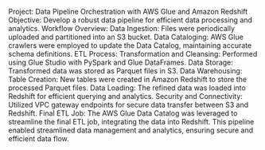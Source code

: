 Project: Data Pipeline Orchestration with AWS Glue and Amazon Redshift
Objective: Develop a robust data pipeline for efficient data processing and analytics.
Workflow Overview:
Data Ingestion: Files were periodically uploaded and partitioned into an S3 bucket.
Data Cataloging: AWS Glue crawlers were employed to update the Data Catalog, maintaining accurate schema definitions.
ETL Process:
Transformation and Cleansing: Performed using Glue Studio with PySpark and Glue DataFrames.
Data Storage: Transformed data was stored as Parquet files in S3.
Data Warehousing:
Table Creation: New tables were created in Amazon Redshift to store the processed Parquet files.
Data Loading: The refined data was loaded into Redshift for efficient querying and analytics.
Security and Connectivity: Utilized VPC gateway endpoints for secure data transfer between S3 and Redshift.
Final ETL Job: The AWS Glue Data Catalog was leveraged to streamline the final ETL job, integrating the data into Redshift.
This pipeline enabled streamlined data management and analytics, ensuring secure and efficient data flow.
